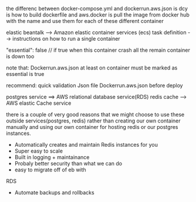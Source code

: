 the differenc between docker-compose.yml and dockerrun.aws.json is 
dcy is how to build dockerfile and aws.docker is pull the image from docker hub with the name and use them for each of these different container 

elastic beantalk --> Amazon elastic container services (ecs) task definition --> instructions on how to  run a single container


"essential": false // if true when this container crash all the remain container is down too

note that: Dockerrun.aws.json at least on container must be marked as essential is true

recommend: quick validation Json file Dockerrun.aws.json before deploy

postgres service ==>  AWS relational database service(RDS)
redis cache --> AWS elastic Cache service

there is a couple of very good reasons that we might choose to use these outside services(postgres, redis) rather than creating our own container manually and using our own container for hosting redis or our postgres instances.

- Automatically creates and maintain Redis instances for you
- Super easy to scale
- Built in logging + maintainance
- Probaly better security than what we can do
- easy to migrate off of eb with

RDS
- Automate backups and rollbacks